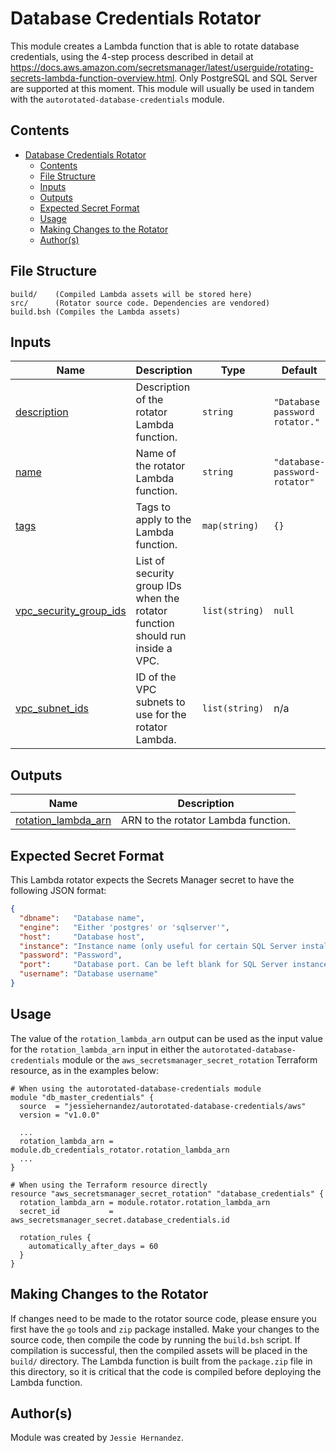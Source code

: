 # Database Credentials Rotator

This module creates a Lambda function that is able to rotate database
credentials, using the 4-step process described in detail at https://docs.aws.amazon.com/secretsmanager/latest/userguide/rotating-secrets-lambda-function-overview.html.
Only PostgreSQL and SQL Server are supported at this moment. This module will
usually be used in tandem with the `autorotated-database-credentials` module.

## Contents

- [Database Credentials Rotator](#database-credentials-rotator)
  - [Contents](#contents)
  - [File Structure](#file-structure)
  - [Inputs](#inputs)
  - [Outputs](#outputs)
  - [Expected Secret Format](#expected-secret-format)
  - [Usage](#usage)
  - [Making Changes to the Rotator](#making-changes-to-the-rotator)
  - [Author(s)](#authors)

## File Structure

```
build/    (Compiled Lambda assets will be stored here)
src/      (Rotator source code. Dependencies are vendored)
build.bsh (Compiles the Lambda assets)
```

## Inputs

| Name | Description | Type | Default | Required |
|------|-------------|------|---------|:--------:|
| <a name="input_description"></a> [description](#input\_description) | Description of the rotator Lambda function. | `string` | `"Database password rotator."` | no |
| <a name="input_name"></a> [name](#input\_name) | Name of the rotator Lambda function. | `string` | `"database-password-rotator"` | no |
| <a name="input_tags"></a> [tags](#input\_tags) | Tags to apply to the Lambda function. | `map(string)` | `{}` | no |
| <a name="input_vpc_security_group_ids"></a> [vpc\_security\_group\_ids](#input\_vpc\_security\_group\_ids) | List of security group IDs when the rotator function should run inside a VPC. | `list(string)` | `null` | no |
| <a name="input_vpc_subnet_ids"></a> [vpc\_subnet\_ids](#input\_vpc\_subnet\_ids) | ID of the VPC subnets to use for the rotator Lambda. | `list(string)` | n/a | yes |

## Outputs

| Name | Description |
|------|-------------|
| <a name="output_rotation_lambda_arn"></a> [rotation\_lambda\_arn](#output\_rotation\_lambda\_arn) | ARN to the rotator Lambda function. |

## Expected Secret Format

This Lambda rotator expects the Secrets Manager secret to have the following
JSON format:

```json
{
  "dbname":   "Database name",
  "engine":   "Either 'postgres' or 'sqlserver'",
  "host":     "Database host",
  "instance": "Instance name (only useful for certain SQL Server installations)",
  "password": "Password",
  "port":     "Database port. Can be left blank for SQL Server instance installations.",
  "username": "Database username"
}
```

## Usage

The value of the `rotation_lambda_arn` output can be used as the input value for
the `rotation_lambda_arn` input in either the `autorotated-database-credentials`
module or the `aws_secretsmanager_secret_rotation` Terraform resource, as in the
examples below:

```
# When using the autorotated-database-credentials module
module "db_master_credentials" {
  source  = "jessiehernandez/autorotated-database-credentials/aws"
  version = "v1.0.0"

  ...
  rotation_lambda_arn = module.db_credentials_rotator.rotation_lambda_arn
  ...
}

# When using the Terraform resource directly
resource "aws_secretsmanager_secret_rotation" "database_credentials" {
  rotation_lambda_arn = module.rotator.rotation_lambda_arn
  secret_id           = aws_secretsmanager_secret.database_credentials.id

  rotation_rules {
    automatically_after_days = 60
  }
}
```

## Making Changes to the Rotator

If changes need to be made to the rotator source code, please ensure you first
have the `go` tools and `zip` package installed. Make your changes to the source
code, then compile the code by running the `build.bsh` script. If compilation is
successful, then the compiled assets will be placed in the `build/` directory.
The Lambda function is built from the `package.zip` file in this directory, so
it is critical that the code is compiled before deploying the Lambda function.

## Author(s)

Module was created by `Jessie Hernandez`.

